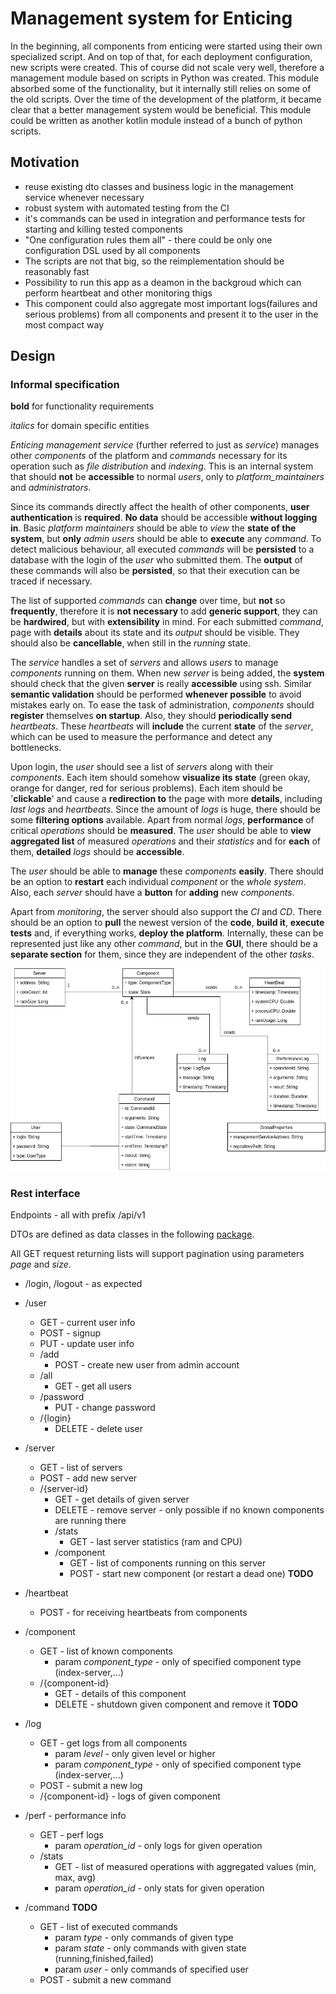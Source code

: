 # Management system for Enticing
In the beginning, all components from enticing were started using their own specialized script. And on top of that,
for each deployment configuration, new scripts were created. This of course did not scale very well, therefore 
a management module based on scripts in Python was created. This module absorbed some of the functionality, 
but it internally still relies on some of the old scripts. Over the time of the development of the platform, it 
became clear that a better management system would be beneficial. This module could be
written as another kotlin module instead of a bunch of python scripts.

## Motivation
* reuse existing dto classes and business logic in the management service whenever necessary
* robust system with automated testing from the CI
* it's commands can be used in integration and performance tests for starting and killing tested components
* "One configuration rules them all" - there could be only one configuration DSL used by all components
* The scripts are not that big, so the reimplementation should be reasonably fast
* Possibility to run this app as a deamon in the backgroud which can perform heartbeat and other monitoring thigs
* This component could also aggregate most important logs(failures and serious problems) from all components and present it to the user in the 
most compact way

## Design

### Informal specification

**bold** for functionality requirements

_italics_ for domain specific entities

_Enticing management service_ (further referred to just as _service_) manages other _components_ of the platform and _commands_ necessary for its operation such as 
_file distribution_ and _indexing_. This is an internal system that should **not** be **accessible** to normal _users_, only to _platform_maintainers_ and _administrators_. 

Since its commands directly affect the health of other components, **user authentication** is **required**. **No data** should be accessible **without 
logging in**. Basic _platform maintainers_ should be able to *view* the **state of the system**, but **only** _admin users_ should be able to **execute** any _command_. 
To detect malicious behaviour, all executed _commands_ will be **persisted** to a database with the login of the _user_ who submitted them. The **output** of 
these commands will also be **persisted**, so that their execution can be traced if necessary. 

The list of supported _commands_ can **change** over time, but **not** so **frequently**, therefore it is **not necessary** to add **generic support**, they can be 
**hardwired**, but with **extensibility** in mind. For each submitted _command_, page with **details** about its state and its *output* should be visible. They should also 
be **cancellable**, when still in the _running_ state. 

The _service_ handles a set of _servers_ and allows _users_ to manage _components_ running on them. When new _server_ is being added, the **system** should check that the 
given **server** is really **accessible** using ssh. Similar **semantic validation** should be performed **whenever possible** to avoid mistakes early on. To ease the task of 
administration, _components_ should **register** themselves **on startup**. Also, they should **periodically send** _heartbeats_. These _heartbeats_ will **include** the current 
**state** of the _server_, which can be used to measure the performance and detect any bottlenecks.

Upon login, the _user_ should see a list of _servers_ along with their _components_. Each item should somehow **visualize its state** (green okay, orange for danger, 
red for serious problems). Each item should be '**clickable**' and cause a **redirection to** the page with more **details**, including _last logs_ and _heartbeats_.
Since the amount of _logs_ is huge, there should be some **filtering options** available. Apart from normal _logs_, **performance** of critical _operations_ should 
be **measured**. The _user_ should be able to **view aggregated list** of measured _operations_ and their _statistics_ and for **each** of them, **detailed** _logs_ 
should be **accessible**.

The _user_ should be able to **manage** these _components_ **easily**. There should be an option to **restart** each individual _component_ or the _whole system_.
Also, each _server_ should have a **button** for **adding** new _components_.

Apart from _monitoring_, the server should also support the _CI_ and _CD_. There should be an option to **pull** the newest version of the **code**, 
**build it**, **execute tests** and, if everything works, **deploy the platform**. Internally, these can be represented just like any other _command_, but in the **GUI**,
there should be a **separate section** for them, since they are independent of the other _tasks_.

![domain_model](../img/management.png)

### Rest interface
Endpoints - all with prefix /api/v1

DTOs are defined as data classes in the following [package](../management-service/src/main/kotlin/cz/vutbr/fit/knot/enticing/management/managementservice/dto/).

All GET request returning lists will support pagination using parameters _page_ and _size_.

* /login, /logout - as expected
* /user 
  * GET - current user info
  * POST - signup
  * PUT - update user info
  * /add
    * POST - create new user from admin account
  * /all
    * GET - get all users
  * /password
    * PUT - change password
  * /{login}
    * DELETE - delete user
    
* /server
    * GET - list of servers
    * POST - add new server
    * /{server-id} 
        * GET - get details of given server
        * DELETE - remove server - only possible if no known components are running there
        * /stats
            * GET - last server statistics (ram and CPU)
        * /component
            * GET - list of components running on this server
            * POST - start new component (or restart a dead one) **TODO**
                           
* /heartbeat
    * POST - for receiving heartbeats from components  
* /component
    * GET - list of known components
        * param _component_type_ - only of specified component type (index-server,...)
    * /{component-id}
        * GET - details of this component
        * DELETE - shutdown given component and remove it **TODO**                 
* /log 
    * GET - get logs from all components
        * param _level_ - only given level or higher
        * param _component_type_ - only of specified component type (index-server,...)
    * POST - submit a new log
    * /{component-id} - logs of given component 
                      
* /perf - performance info
    * GET - perf logs 
        * param _operation_id_ - only logs for given operation
    * /stats
        * GET - list of measured operations with aggregated values (min, max, avg)
        * param _operation_id_ - only stats for given operation
       
* /command **TODO**
    * GET - list of executed commands
        * param _type_ - only commands of given type
        * param _state_ - only commands with given state (running,finished,failed)
        * param _user_ - only commands of specified user
    * POST - submit a new command
    
    
